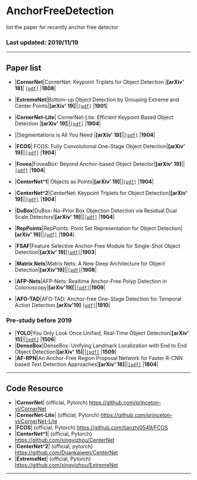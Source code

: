 # AnchorFreeDetection
list the paper for recently anchor free detector

### Last updated: 2019/11/19

-------------------------------------------------------------------------------------------------------------------------------------
## Paper list

- |**CornerNet**|CornerNet: Keypoint Triplets for Object Detection |**[arXiv' 18]**| [`[pdf]`](https://arxiv.org/pdf/1808.01244.pdf) |**1808**| 
- |**ExtremeNet**|Bottom-up Object Detection by Grouping Extreme and Center Points|**[arXiv' 19]**||[`[pdf]`](https://arxiv.org/pdf/1901.08043.pdf) |**1901**| 
- |**CornerNet-Lite**| CornerNet-Lite: Efficient Keypoint Based Object Detection |**[arXiv' 19]**||[`[pdf]`](https://arxiv.org/pdf/1904.08900.pdf) |**1904**|
- ||Segmentations is All You Need |**[arXiv' 19]**||[`[pdf]`](https://arxiv.org/pdf/1904.13300.pdf) |**1904**|
- |**FCOS**| FCOS: Fully Convolutional One-Stage Object Detection|**[arXiv' 19]**||[`[pdf]`](https://arxiv.org/abs/1904.01355.pdf) |**1904**|
- |**Fovea**|FoveaBox: Beyond Anchor-based Object Detector|**[arXiv' 19]**||[`[pdf]`](https://arxiv.org/pdf/1904.03797.pdf) |**1904**|
- |**CenterNet^1**| Objects as Points|**[arXiv' 19]**||[`[pdf]`](https://arxiv.org/pdf/1904.07850.pdf) |**1904**| 
- |**CenterNet^2**|CenterNet: Keypoint Triplets for Object Detection|**[arXiv' 19]**||[`[pdf]`](https://arxiv.org/pdf/1904.08189.pdf) |**1904**| 
- |**DuBox**|DuBox: No-Prior Box Objection Detection via Residual Dual Scale Detectors|**[arXiv' 19]**||[`[pdf]`](https://arxiv.org/pdf/1904.06883.pdf) |**1904**|
- |**RepPoints**|RepPoints: Point Set Representation for Object Detection|**[arXiv' 19]**||[`[pdf]`](https://arxiv.org/pdf/1904.11490.pdf) |**1904**|
- |**FSAF**|Feature Selective Anchor-Free Module for Single-Shot Object Detection|**[arXiv' 19]**|[`[pdf]`](https://arxiv.org/pdf/1903.00621.pdf)|**1903**| 

- |**Matrix Nets**|Matrix Nets: A New Deep Architecture for Object Detection|**[arXiv'19]**||[`[pdf]`](https://arxiv.org/pdf/1908.04646.pdf)|**1908**| 
- |**AFP-Nets**|AFP-Nets: Realtime Anchor-Free Polyp Detection in Colonoscopy|**[arXiv'19]**||[`[pdf]`](https://arxiv.org/pdf/1909.02477.pdf)|**1909**| 
- |**AFO-TAD**|AFO-TAD: Anchor-free One-Stage Detection for Temporal Action Detection **[arXiv'19]** [`[pdf]`]( https://arxiv.org/pdf/1910.08250.pdf )|**1910**|



### Pre-study before 2019
- |**YOLO**|You Only Look Once:Unified, Real-Time Object Detection|**[arXiv' 15]**||[`[pdf]`](https://arxiv.org/pdf/1506.02640.pdf) |**1506**|
- |**DenseBox**|DenseBox: Unifying Landmark Localization with End to End Object Detection|**[arXiv' 15]**||[`[pdf]`](https://arxiv.org/pdf/1509.04874.pdf) |**1509**|
- |**AF-RPN**|An Anchor-Free Region Proposal Network for Faster R-CNN based Text Detection Approaches|**[arXiv' 18]**||[`[pdf]`]( https://arxiv.org/pdf/1909.02477.pdf ) |**1804**|



-------------------------------------------------------------------------------------------------------------------------------------
## Code Resource

- |**CornerNet**|  (official, Pytorch)  https://github.com/princeton-vl/CornerNet
- |**CornerNet-Lite**| (official, Pytorch) https://github.com/princeton-vl/CornerNet-Lite
- |**FCOS**| (official, Pytorch) https://github.com/tianzhi0549/FCOS
- |**CenterNet^1**| (official, Pytorch) https://github.com/xingyizhou/CenterNet
- |**CenterNet^2**| (official, pytorch) https://github.com/Duankaiwen/CenterNet
- |**ExtremeNet**| (official, Pytorch) https://github.com/xingyizhou/ExtremeNet



---------------------------------------------------------------------------------------------------

